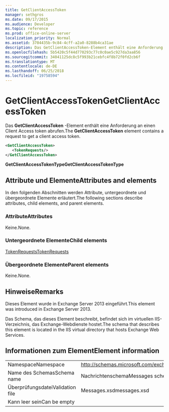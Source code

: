 ```yaml
---
title: GetClientAccessToken
manager: sethgros
ms.date: 09/17/2015
ms.audience: Developer
ms.topic: reference
ms.prod: office-online-server
localization_priority: Normal
ms.assetid: 3704435b-9c84-4cff-a2a0-8288b4ca31ae
description: Das GetClientAccessToken-Element enthält eine Anforderung an einen Client Access token abrufen.
ms.openlocfilehash: 5b5420c5f44d770293c77c0c0ae5c927da3aa856
ms.sourcegitcommit: 34041125dc8c5f993b21cebfc4f8b72f0fd2cb6f
ms.translationtype: MT
ms.contentlocale: de-DE
ms.lasthandoff: 06/25/2018
ms.locfileid: "19758594"
---
```

# <a name="getclientaccesstoken"></a><span data-ttu-id="46be1-103">GetClientAccessToken</span><span class="sxs-lookup"><span data-stu-id="46be1-103">GetClientAccessToken</span></span>

<span data-ttu-id="46be1-104">Das **GetClientAccessToken** -Element enthält eine Anforderung an einen Client Access token abrufen.</span><span class="sxs-lookup"><span data-stu-id="46be1-104">The **GetClientAccessToken** element contains a request to get a client access token.</span></span> 
  
```XML
<GetClientAccessToken>
   <TokenRequests/>
</GetClientAccessToken>
```

 <span data-ttu-id="46be1-105">**GetClientAccessTokenType**</span><span class="sxs-lookup"><span data-stu-id="46be1-105">**GetClientAccessTokenType**</span></span>
## <a name="attributes-and-elements"></a><span data-ttu-id="46be1-106">Attribute und Elemente</span><span class="sxs-lookup"><span data-stu-id="46be1-106">Attributes and elements</span></span>

<span data-ttu-id="46be1-107">In den folgenden Abschnitten werden Attribute, untergeordnete und übergeordnete Elemente erläutert.</span><span class="sxs-lookup"><span data-stu-id="46be1-107">The following sections describe attributes, child elements, and parent elements.</span></span>
  
### <a name="attributes"></a><span data-ttu-id="46be1-108">Attribute</span><span class="sxs-lookup"><span data-stu-id="46be1-108">Attributes</span></span>

<span data-ttu-id="46be1-109">Keine.</span><span class="sxs-lookup"><span data-stu-id="46be1-109">None.</span></span>
  
### <a name="child-elements"></a><span data-ttu-id="46be1-110">Untergeordnete Elemente</span><span class="sxs-lookup"><span data-stu-id="46be1-110">Child elements</span></span>

[<span data-ttu-id="46be1-111">TokenRequests</span><span class="sxs-lookup"><span data-stu-id="46be1-111">TokenRequests</span></span>](tokenrequests.md)
  
### <a name="parent-elements"></a><span data-ttu-id="46be1-112">Übergeordnete Elemente</span><span class="sxs-lookup"><span data-stu-id="46be1-112">Parent elements</span></span>

<span data-ttu-id="46be1-113">Keine.</span><span class="sxs-lookup"><span data-stu-id="46be1-113">None.</span></span>
  
## <a name="remarks"></a><span data-ttu-id="46be1-114">Hinweise</span><span class="sxs-lookup"><span data-stu-id="46be1-114">Remarks</span></span>

<span data-ttu-id="46be1-115">Dieses Element wurde in Exchange Server 2013 eingeführt.</span><span class="sxs-lookup"><span data-stu-id="46be1-115">This element was introduced in Exchange Server 2013.</span></span>
  
<span data-ttu-id="46be1-116">Das Schema, das dieses Element beschreibt, befindet sich im virtuellen IIS-Verzeichnis, das Exchange-Webdienste hostet.</span><span class="sxs-lookup"><span data-stu-id="46be1-116">The schema that describes this element is located in the IIS virtual directory that hosts Exchange Web Services.</span></span>
  
## <a name="element-information"></a><span data-ttu-id="46be1-117">Informationen zum Element</span><span class="sxs-lookup"><span data-stu-id="46be1-117">Element information</span></span>

|||
|:-----|:-----|
|<span data-ttu-id="46be1-118">Namespace</span><span class="sxs-lookup"><span data-stu-id="46be1-118">Namespace</span></span>  <br/> |http://schemas.microsoft.com/exchange/services/2006/messages  <br/> |
|<span data-ttu-id="46be1-119">Name des Schemas</span><span class="sxs-lookup"><span data-stu-id="46be1-119">Schema name</span></span>  <br/> |<span data-ttu-id="46be1-120">Nachrichtenschema</span><span class="sxs-lookup"><span data-stu-id="46be1-120">Messages schema</span></span>  <br/> |
|<span data-ttu-id="46be1-121">Überprüfungsdatei</span><span class="sxs-lookup"><span data-stu-id="46be1-121">Validation file</span></span>  <br/> |<span data-ttu-id="46be1-122">Messages.xsd</span><span class="sxs-lookup"><span data-stu-id="46be1-122">messages.xsd</span></span>  <br/> |
|<span data-ttu-id="46be1-123">Kann leer sein</span><span class="sxs-lookup"><span data-stu-id="46be1-123">Can be empty</span></span>  <br/> ||
   

